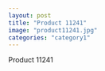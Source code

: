 ```yaml
---
layout: post
title: "Product 11241"
image: "product11241.jpg"
categories: "category1"
---
```

Product 11241
